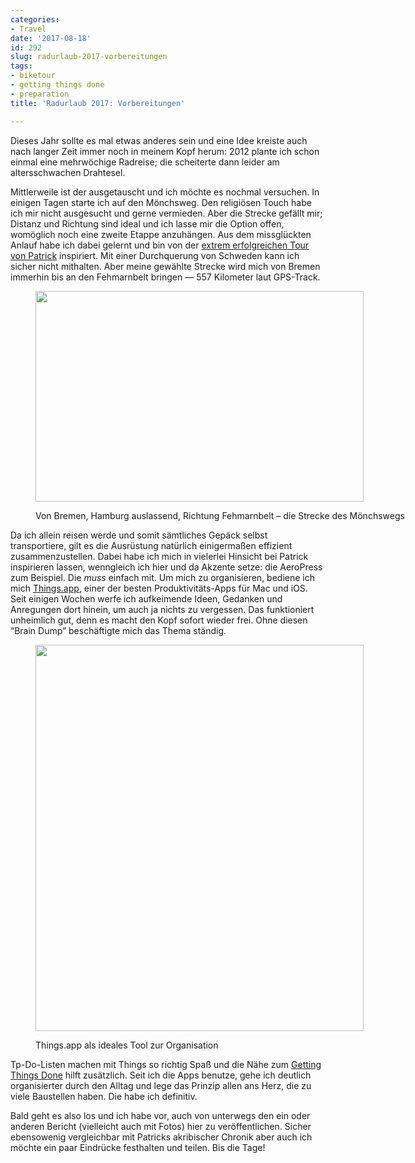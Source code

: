 ```yaml
---
categories:
- Travel
date: '2017-08-18'
id: 292
slug: radurlaub-2017-vorbereitungen
tags:
- biketour
- getting things done
- preparation
title: 'Radurlaub 2017: Vorbereitungen'

---
```


Dieses Jahr sollte es mal etwas anderes sein und eine Idee kreiste auch nach langer Zeit immer noch in meinem Kopf herum: 2012 plante ich schon einmal eine mehrwöchige Radreise; die scheiterte dann leider am altersschwachen Drahtesel.

Mittlerweile ist der ausgetauscht und ich möchte es nochmal versuchen. In einigen Tagen starte ich auf den Mönchsweg. Den religiösen Touch habe ich mir nicht ausgesucht und gerne vermieden. Aber die Strecke gefällt mir; Distanz und Richtung sind ideal und ich lasse mir die Option offen, womöglich noch eine zweite Etappe anzuhängen. Aus dem missglückten Anlauf habe ich dabei gelernt und bin von der [extrem erfolgreichen Tour von Patrick](https://blog.pattafeufeu.de/2016/06/anskap-endstatistik/) inspiriert. Mit einer Durchquerung von Schweden kann ich sicher nicht mithalten. Aber meine gewählte Strecke wird mich von Bremen immerhin bis an den Fehmarnbelt bringen — 557 Kilometer laut GPS-Track.

<!--more--><figure id="attachment_301" style="width: 810px" class="wp-caption alignnone">

<img src="https://i2.wp.com/janw.io/wp-content/uploads/2017/08/monk-map.jpg?resize=525%2C337&#038;quality=100&#038;strip=all&#038;ssl=1" alt="" width="525" height="337" class="size-full wp-image-301" data-recalc-dims="1" /><figcaption class="wp-caption-text">Von Bremen, Hamburg auslassend, Richtung Fehmarnbelt – die Strecke des Mönchswegs</figcaption></figure>

Da ich allein reisen werde und somit sämtliches Gepäck selbst transportiere, gilt es die Ausrüstung natürlich einigermaßen effizient zusammenzustellen. Dabei habe ich mich in vielerlei Hinsicht bei Patrick inspirieren lassen, wenngleich ich hier und da Akzente setze: die AeroPress zum Beispiel. Die _muss_ einfach mit. Um mich zu organisieren, bediene ich mich [Things.app](https://culturedcode.com/things/), einer der besten Produktivitäts-Apps für Mac und iOS. Seit einigen Wochen werfe ich aufkeimende Ideen, Gedanken und Anregungen dort hinein, um auch ja nichts zu vergessen. Das funktioniert unheimlich gut, denn es macht den Kopf sofort wieder frei. Ohne diesen &#8220;Brain Dump&#8221; beschäftigte mich das Thema ständig.<figure id="attachment_305" style="width: 657px" class="wp-caption aligncenter">

<img src="https://i2.wp.com/janw.io/wp-content/uploads/2017/08/Screen-Shot-2017-08-18-at-20.17.50.png?resize=525%2C618&#038;quality=100&#038;strip=all&#038;ssl=1" alt="" width="525" height="618" class="size-full wp-image-305" srcset="https://i1.wp.com/janw.xyz/wp-content/uploads/2017/08/Screen-Shot-2017-08-18-at-20.17.50.png?w=657&quality=100&strip=all&ssl=1 657w, https://i1.wp.com/janw.xyz/wp-content/uploads/2017/08/Screen-Shot-2017-08-18-at-20.17.50.png?resize=255%2C300&quality=100&strip=all&ssl=1 255w" sizes="(max-width: 525px) 100vw, 525px" data-recalc-dims="1" /><figcaption class="wp-caption-text">Things.app als ideales Tool zur Organisation</figcaption></figure>

Tp-Do-Listen machen mit Things so richtig Spaß und die Nähe zum [Getting Things Done](https://de.wikipedia.org/wiki/Getting_Things_Done) hilft zusätzlich. Seit ich die Apps benutze, gehe ich deutlich organisierter durch den Alltag und lege das Prinzip allen ans Herz, die zu viele Baustellen haben. Die habe ich definitiv.

Bald geht es also los und ich habe vor, auch von unterwegs den ein oder anderen Bericht (vielleicht auch mit Fotos) hier zu veröffentlichen. Sicher ebensowenig vergleichbar mit Patricks akribischer Chronik aber auch ich möchte ein paar Eindrücke festhalten und teilen. Bis die Tage!